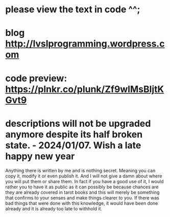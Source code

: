 # please view the text in code ^^;
# blog http://lvslprogramming.wordpress.com
# code preview: https://plnkr.co/plunk/Zf9wlMsBljtKGvt9
# descriptions will not be upgraded anymore despite its half broken state. - 2024/01/07. Wish a late happy new year
Anything there is written by me and is nothing secret. Meaning you can copy it, modify it or even publish it. And I will not give a damn about where you will put them or share them. In fact if you have a good use of it, I would rather you to have it as public as it can possibly be because chances are they are already covered in tarot books and this will merely be something that confirms to your senses and make things clearer to you. If there was bad things that were done with this knowledge, it would have been done already and it is already too late to withhold it.
# 
<!DOCTYPE html>
<html>
  <head>
    <style>
      textarea {
        font-family:serif;
        font-size:100%;
        border: none;
        width: 90%;
        max-width: 800px;
        display:block;
        word-wrap: break-word;
        word-break: break-word;
        outline:none;
      }
      button {
        border:none;
        font-family:serif;
        font-size:110%;
      }
      
      .links {
        text-decoration:underline;
        font-weight:bold;
      }
      .links:hover {
        color:blue;
      }
    </style>    
  </head>

<body>
  <button class="links" style="" onclick="toggleDisplay(document.getElementById('tree-of-life'))">Display "Tree-of-life"</button><br>
  <button class="links" onclick="toggleDisplay(document.getElementById('tree-of-life-text'));adjustTextboxHeight()">About "Tree-of-life"</button>
  <br><br>
  <img id="tree-of-life" src="https://lvslprogramming.files.wordpress.com/2023/10/tarot-diagram-tree-s-1.png" style="width:300px;height:auto;display:none;">

  <textarea readonly id="tree-of-life-text" onfocus="adjustTextboxHeight()" style="display:none">

The Tree of Life - Note that the position of 3 and 4 are swapped
Although the major arcana belongs to World 0 (Universe), we can divide them into 4 sub-worlds and one "trash" world that simply got nothing in it

Position 0: 
	- Cards: Fool
	- Does not belong to neither left nor the right pole
	- Revolves around the chaos rather than the order.
	- Gray, milky, trash area for the fallen
	- Does not connect with the inner Universe where other souls live
	- Destruction through inaction and procrastination 
	- Timelessness, time does not really matter
	
Position 1: 
	- Cards: Magician, Lust, Universe
	- World 1 - the bright light, spiritual and more astral
	- The light pole that connects directly with number 2
	- It is also the right pole itself
	- In the 00x place it represents figures more than actual people

Position 2:
	- Cards; Priestess, Hanged Man 
  - World 1 - the bright light, spiritual and more astral
  - Darkness in the form of the unknown, specifically about creation, therefore also revolves around conflict, unsure, and mental battle
  - The physical stays bright and therefore this is in the right pole
  - Govens more on mental issues than physical issues

Position 3: 
  - Cards: Empress, Death
  - World 1- the bright light but more concrete and stable
  - Stability in exchange of unknown conflicts and spirituality
  - The conflict in number 2 becomes more settle, defined and more robust
  - The dark pole is more concrete that comes from concepts that were and are still abstract

Position 4: 
  - Cards: Emperor, Art/Temperance
  - World 2 - The more concrete form of world 1. A settled world that is more realistic
  - Opposite polarity of World 1 but the same "position" of position 3
  - Basically the same thing from position 3 but given something that is more mature and lifelier than World 1. 
  - Life starts to attempt to go full in bloom in here

Position 5: 
  - Cards: Hierophant, Devil
  - World 2 - The more concrete form of world 1. The settled world that goes towards an attempt to become stable
  - We are aiming to finally shed new light to the living world around us.
  - It does not matter how things just come to place. With no rules at all trying to establish them, or to break the rules that became old.

Position 6:
  - Cards: Lovers, Tower
  - World 2: In here it can be look as concrete being even more concrete. However the cause and its effect take its full toll at this poisition. Means Devil is directly associate to Tower, and Lovers is directly associated to Hierophant
  - When finally the new Light takes place, we say that this is what is happening to us until we come to the next stage to settle with either the happiness, or the mess that was left behind.

Position 7: 
  - Cards: Chariot, Star (Date of the sun)
  - World 3: The first 6 are more about our survival instinct, but the 7,8,9 are more about something that we go beyond. We are always searching for things, and we will want to enrich ourselves with other stuff that are equally important as survival, so that we can use this layer to sustain the rest of the branches in return. Otherwise if we stop here, the whole branch will be killed.  
  - It said in here - Move on. Chariot is more personal. But star is more relevant to most people, as it relates to the physical position we are in in the Universe.

  Position 8:
  - Cards: Adjustment/Justice, Moon (Date of the Moon, relate to four seasons in Earth better than the western calendar)
  - World 3: Other than survival, there are other challenges when we start to develop. Overall it gives us an advantage over other animals simply because of our own "look empty" attempt that never appeared to be related to survival. But later, such "unrelated" task became our tool to survive in this world.
  - That was why there exist such position because not only we should physically adapt to something that looks completely different from the animal world, but we need to mentally adjust to it. We cannot just hunt for food. There's no place to hunt. Instead we now work in a factory to get money to buy food.

Position 9: 
  - Cards: Hermit, Sun
  - World 3: Other than survival there are other things we need to fact as a whole world. The One unit that keeps us and our lives enriched, and lifts the human race up to the top of the animal chain. 
  - Both cards are basically the same principle but one is individual and other is global.

Position 10 (refer to 0 for basic stuff): 
  - Cards: Wheel of Fortune, Aeon/Judgement
  - If Fool is 0, then both cards are 1.
  - A contentless space that mysteriously become content rich. Look down as to why we are here to survive, is something at the same time, sweet. Seriously, how did that happen at the first place? We needed none of that if our mind was really only about survival at the first place
  - This ones conclude principles from 1-9

  </textarea>
  
  <hr style="border: 2px solid blue;">
  <textarea readonly onfocus="adjustTextboxHeight()">
    

----------------- Tarot generator rewrite v1 -----------------
Date started: 2023/10/19
Last review: currently in progress

NOTE: This is a overly brief personal tarot work I typed out from my mind, so it might be hit or misses. The work follows the numbering of the Tree of Life instead of other systems like numeology nor zodiacs despite the association of zodiacs and tarots. 

The program merely takes advantage of a random number generator to generate the outcome and no more. Description is only about the card itself and nothing else.

I don't want to put way too much focus on tarot work but on doing the programming properly as a programmer should. Hopefully my programming self learning will give me something nice and sweet in return, But still, because I had never share my tarot insight with anyone at all,  ---  

******This is NOT TO BE Published till the major arcana is completely done.*******
    
    
------ What the heck is this generator about ------
A rewrite and (hopefully) a WAY better organized program than the previous. Plus the website hosting there is not going as good as it used to be. I need to move my stuff here especially the programming codes

Tarot cards here follow the numbering system of the Thoth tarot deck, although the actual image I use might be from somewhere else


    - 000, 001, 101 etc are unique keys with certain meaning listed below:
      0xx - Major arcana
      1xx - wands
      2xx - cups
    - 001 - card number 1 in major arcana
      022 - card number 22 in major arcana
    - 101 - card number 1 in wands 
      104 - card number 4 in wands
      111 - card number 11 (knight) in wands
      112 -
       card number 12 (queen) in wands
      113 - card number 13 (prince) in wands
      114 - card number 14 (princess) in wands
    - … and so on

---------------------------------------
-------------------------------------
About Tarot (description part, programming part is over):
Tarot is like a very ideal story of a life journey of a human being, or even a group of people or race. There is nothing specific in here and it might even apply to animals. No one knows at what level do animals ride along with us in all kinds of journey, but I can say everything does. This is called a cause and effect. However those who refuse to continue theirs, they are free to do so. Some people never change even with time. So not everything is set. The bigger picture is only there to assist us with out journey, by providing an outcome so that we can understand ourselves better, and perhaps other people better.  

The four worlds:
This part is taken from the table of raw source. However once the tree of life reaches 4, it means the rest of the world. Therefore 0-3 are astral in nature and is more theory based, or conceptual, therefore serves also as a important foundation of the tree of life. 

Other numbers are basically the derived version of 0-3. Therefore when it reaches the rest of the world, 1-3, and sometimes even 0 (eg Wheel of Fortune), repeat over and over again
 
    0. Universe - the "basics"/Major Arcana that envelops the whole world, making the four worlds a whole One world
    1. Wands (fire) - origin, light, source, creation
    2. Cups (water) - base, thought, mind, sometimes matter in raw form
    3. Swords (air) - thought that becomes action, brute strength, cycling, rise up
    4. Pentacles (earth) - material possession that ties to the soul, the physical realm

The two poles of the Tree of life - overall white is spiritual, black is physical. Position 3 and 4 are swapped in polarity in this interpretation

============================================
World 0 - Major arcana (Thoth tarot order)
    0. 000 - Fool - The only card that has absolute nothing. "The world was without order and in chaos"
    1. 001 - Magician - 0 -> 1, zero as in nothing, to one as to having *something*, Creator of the universe, therefore like magic (genesis)
    2. 002 - Priestess - creator (1) and therefore creation, ie mother nature, the gods
    3. 003 - Empress - "emperor" on earth, taking care of the earth, the concept of earth, above the earth, heaven
    4. 004 - Emperor (repeat 3 upside down tri) - government body, the actual ground of the universal execution of all concepts above it. Therefore consist of only one body
    5. 005 - Hierophant (repeat 2 upside down tri) - spiritual fulfillment and unfilfillment, bonded dogmatic rule and restricted thoughtflow, spiritual concept being put in use and also challenged 
    6. 006 - Lovers (repeat 1 upside down tri) - perfection and essense like the light of the sun, both the spiritual light and the physical body coming into a harmony
    7. 007 - Chariot (repeat 3 link to Lovers as no1)- physical tool for travelling and taking the action of going somewhere else. Also an attempt to avoid being stuck
    8. 008 - Adjustment/Justice (repeat 2 link to Lovers as no1)- adjustment that is need to be made in the mental layer. Due to some kind of change from the outside.
    9. 009 - Hermit (upside down 1) - the dark aspect of earthly divine. Psychic and occult abilities. Down right to the unknown in action and its grinding and chewing up. Somehow resembles the dark side of a Magician (no1)
    10. 010 - Wheel of Fortune (0 and 1, 10 in Tree of life) - the first and a very harsh judgement of our own deeds but not exactly the earthly saying of "karma". Instead it is whatever effort or shortcomes we put into that became the fruit. From light entering into the dark (darkness, emptiness)
    11. 011 - Lust - (1 inside 10 ie fortune) - the most raw and unchanging push that drives all mundane creations, but in a quite unsatisfactory way. Also represents the constant thriving of the human race perhaps for nothing but an ego
    12. 012 - Hanged Man - (2 in 10) spiritual suffocation and a lot of trials. The middle road of spiritual fulfillment and needs not being met.
    13. 013 - Death - (3 in 10) being physically "dead" due to spiritually exhaused. Something that reducing to nothing and the failure of holding what was there previously, as if everything is falling apart
    14. 014 - Art/Temperance - (repeat 3 in 10) The attempt of pasting and putting things together in a random way. A color of mess that resembles the rainbow in an attempt to strike balance and harmony (negative card on its own, but sometimes diagram of the deck will dilute its negativity)
    15. 015 - Devil - (repeat 2 in 10) The mind being tempted by different things, contradictions and contradictory theories and practices that do not always want to fit with each other
    16. 016 - Tower - (repeat 1 upside down in 10) the beauty of falling apart condensed in the physical world. But the intense pain that also follows with it. Like heaven but down to hell
    17. 017 - Star - seeing "heaven" in its raw form, appreciating the world and seeing the beauty that one cannot really reach
    18. 018 - Moon - the part where things are always "like how it was suppose to be". A compliment that comes from the inside of the person. Something that "reflects" the Earth at all times no matter what. Probably name it Earth instead of Moon
    19. 019 - Sun - the complete unification of the world as sun is looked as the source of everything including time. The complexity of all understandings condensed into a fire ball that is so powerful that it lights up everything
    20. 020 - Aeon/Judgement - (number 0 in Universe) the darkest aspect of creator and creation. Therefore judgement is like going back to where we were and looking back at the present. Feels like the baby God looking back 
    21. 021 - Universe - (number 1 in Universe) Universe as it should be and always should be. We want 1s and not 0s

======================================================
World 1 - Wands
    1. 101 - 
    2. 102 
    3. 103
    4. 104
    5. 105
    6. 106
    7. 107
    8. 108
    9. 109
    10. 110
    11. 111
    12. 112
    13. 113
    14. 114

====================================================
World 2 - Cups (water)
    1. 201 - 
    2. 202 
    3. 203
    4. 204
    5. 205
    6. 206
    7. 207
    8. 208
    9. 209
    10. 210
    11. 211
    12. 212
    13. 213
    14. 214

====================================================
World 3 - Swords (air)
    1. 301 - 
    2. 302 
    3. 303
    4. 304
    5. 305
    6. 306
    7. 307
    8. 308
    9. 309
    10. 310
    11. 311
    12. 312
    13. 313
    14. 314

=====================================================
World 4 - Pentacles
    1. 401 - 
    2. 402 
    3. 403
    4. 404
    5. 405
    6. 406
    7. 407
    8. 408
    9. 409
    10. 410
    11. 411
    12. 412
    13. 413
    14. 414


(PS: All the positions and things are still a mess and I'm probably only halfway or not even that close to the complete thing. But it's likely or not likely to be updated) 

Think of the 4 parts as colors. Four things that appears black shiny on top, white shiny at bottom. The left is yellow and the right is either red or green. The yellow represents the spiritual aspect of the world. And either red and green is like happy and sad of the world. 

For black and white part, these are basically figures or a representation. Or say, something that resembles either an object, or a figure.

It's more complicated than it looks. If you want a tunnel, place two mirrors facing each other in parallel. But this is just how the thing works. 
</textarea>
<button>--- End of page ---</button>
<script>
  
  // adjust textbox height according to the amount of text content
  function adjustTextboxHeight() {
    let textbox = document.getElementsByTagName('textarea');
    for (let i=0; i < textbox.length; i++) {
      textbox[i].style.height = 
        (textbox[i].scrollHeight < 40 ? 40 : textbox[i].scrollHeight+20) + "px";
    }
  }
  adjustTextboxHeight();

  function toggleDisplay(itemObject) {
    if (itemObject.style.display =='block') 
      itemObject.style.display = 'none';
    else itemObject.style.display = 'block';
  }
</script>
</body>



</html>
